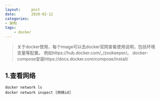 ```yaml
---
layout:     post
date:       2020-02-12
categories:	
- 架构
tags:
    - docker
---
```


> 关于docker使用，每个image可以去docker官网查看使用说明，包括环境变量等配置。
>例如https://hub.docker.com/_/zookeeper/。 
> docker-compose安装https://docs.docker.com/compose/install/

## 1.查看网络
```shell
docker network ls
docker network inspect [网络id]
```
